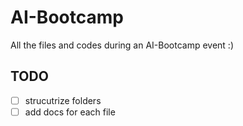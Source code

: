 # AI-Bootcamp

All the files and codes during an AI-Bootcamp event :)


## TODO
- [ ] strucutrize folders
- [ ] add docs for each file
